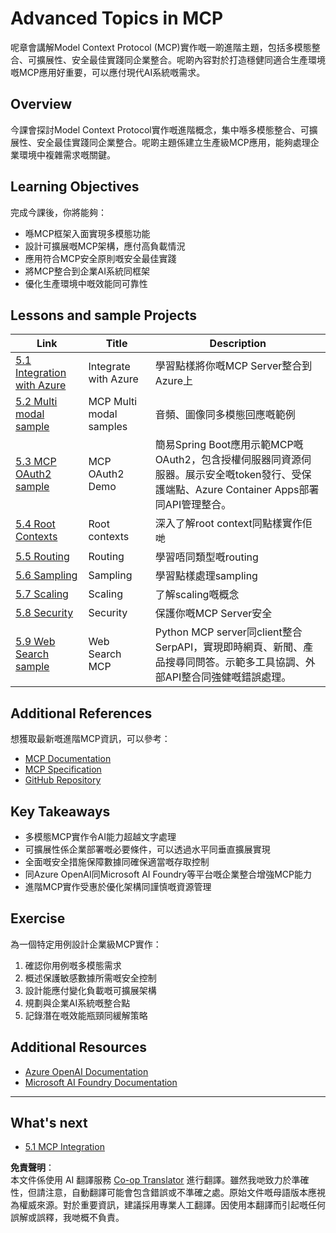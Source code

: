 <!--
CO_OP_TRANSLATOR_METADATA:
{
  "original_hash": "494d87e1c4b9239c70f6a341fcc59a48",
  "translation_date": "2025-06-02T18:31:11+00:00",
  "source_file": "05-AdvancedTopics/README.md",
  "language_code": "hk"
}
-->
# Advanced Topics in MCP 

呢章會講解Model Context Protocol (MCP)實作嘅一啲進階主題，包括多模態整合、可擴展性、安全最佳實踐同企業整合。呢啲內容對於打造穩健同適合生產環境嘅MCP應用好重要，可以應付現代AI系統嘅需求。

## Overview

今課會探討Model Context Protocol實作嘅進階概念，集中喺多模態整合、可擴展性、安全最佳實踐同企業整合。呢啲主題係建立生產級MCP應用，能夠處理企業環境中複雜需求嘅關鍵。

## Learning Objectives

完成今課後，你將能夠：

- 喺MCP框架入面實現多模態功能
- 設計可擴展嘅MCP架構，應付高負載情況
- 應用符合MCP安全原則嘅安全最佳實踐
- 將MCP整合到企業AI系統同框架
- 優化生產環境中嘅效能同可靠性

## Lessons and sample Projects

| Link | Title | Description |
|------|-------|-------------|
| [5.1 Integration with Azure](./mcp-integration/README.md) | Integrate with Azure | 學習點樣將你嘅MCP Server整合到Azure上 |
| [5.2 Multi modal sample](./mcp-multi-modality/README.md) | MCP Multi modal samples  | 音頻、圖像同多模態回應嘅範例 |
| [5.3 MCP OAuth2 sample](../../../05-AdvancedTopics/mcp-oauth2-demo) | MCP OAuth2 Demo | 簡易Spring Boot應用示範MCP嘅OAuth2，包含授權伺服器同資源伺服器。展示安全嘅token發行、受保護端點、Azure Container Apps部署同API管理整合。 |
| [5.4 Root Contexts](./mcp-root-contexts/README.md) | Root contexts  | 深入了解root context同點樣實作佢哋 |
| [5.5 Routing](./mcp-routing/README.md) | Routing | 學習唔同類型嘅routing |
| [5.6 Sampling](./mcp-sampling/README.md) | Sampling | 學習點樣處理sampling |
| [5.7 Scaling](./mcp-scaling/README.md) | Scaling  | 了解scaling嘅概念 |
| [5.8 Security](./mcp-security/README.md) | Security  | 保護你嘅MCP Server安全 |
| [5.9 Web Search sample](./web-search-mcp/README.md) | Web Search MCP | Python MCP server同client整合SerpAPI，實現即時網頁、新聞、產品搜尋同問答。示範多工具協調、外部API整合同強健嘅錯誤處理。 |

## Additional References

想獲取最新嘅進階MCP資訊，可以參考：
- [MCP Documentation](https://modelcontextprotocol.io/)
- [MCP Specification](https://spec.modelcontextprotocol.io/)
- [GitHub Repository](https://github.com/modelcontextprotocol)

## Key Takeaways

- 多模態MCP實作令AI能力超越文字處理
- 可擴展性係企業部署嘅必要條件，可以透過水平同垂直擴展實現
- 全面嘅安全措施保障數據同確保適當嘅存取控制
- 同Azure OpenAI同Microsoft AI Foundry等平台嘅企業整合增強MCP能力
- 進階MCP實作受惠於優化架構同謹慎嘅資源管理

## Exercise

為一個特定用例設計企業級MCP實作：

1. 確認你用例嘅多模態需求
2. 概述保護敏感數據所需嘅安全控制
3. 設計能應付變化負載嘅可擴展架構
4. 規劃與企業AI系統嘅整合點
5. 記錄潛在嘅效能瓶頸同緩解策略

## Additional Resources

- [Azure OpenAI Documentation](https://learn.microsoft.com/en-us/azure/ai-services/openai/)
- [Microsoft AI Foundry Documentation](https://learn.microsoft.com/en-us/ai-services/)

---

## What's next

- [5.1 MCP Integration](./mcp-integration/README.md)

**免責聲明**：  
本文件係使用 AI 翻譯服務 [Co-op Translator](https://github.com/Azure/co-op-translator) 進行翻譯。雖然我哋致力於準確性，但請注意，自動翻譯可能會包含錯誤或不準確之處。原始文件嘅母語版本應視為權威來源。對於重要資訊，建議採用專業人工翻譯。因使用本翻譯而引起嘅任何誤解或誤釋，我哋概不負責。
